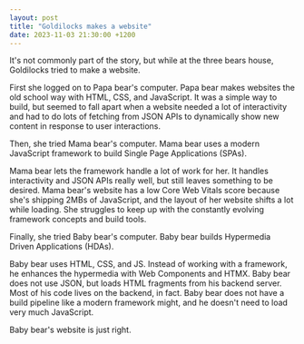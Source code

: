 ```yaml
---
layout: post
title: "Goldilocks makes a website"
date: 2023-11-03 21:30:00 +1200
---
```


It's not commonly part of the story, but while at the three bears house, Goldilocks tried to make a website.

First she logged on to Papa bear's computer. Papa bear makes websites the old school way with HTML, CSS, and JavaScript. It was a simple way to build, but seemed to fall apart when a website needed a lot of interactivity and had to do lots of fetching from JSON APIs to dynamically show new content in response to user interactions.

Then, she tried Mama bear's computer. Mama bear uses a modern JavaScript framework to build Single Page Applications (SPAs).

Mama bear lets the framework handle a lot of work for her. It handles interactivity and JSON APIs really well, but still leaves something to be desired. Mama bear's website has a low Core Web Vitals score because she's shipping 2MBs of JavaScript, and the layout of her website shifts a lot while loading. She struggles to keep up with the constantly evolving framework concepts and build tools.

Finally, she tried Baby bear's computer. Baby bear builds Hypermedia Driven Applications (HDAs).

Baby bear uses HTML, CSS, and JS. Instead of working with a framework, he enhances the hypermedia with Web Components and HTMX. Baby bear does not use JSON, but loads HTML fragments from his backend server. Most of his code lives on the backend, in fact. Baby bear does not have a build pipeline like a modern framework might, and he doesn't need to load very much JavaScript.

Baby bear's website is just right.
